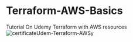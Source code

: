 # Terraform-AWS-Basics
Tutorial On Udemy Terraform with AWS resources
![certificateUdem-Terraform-AWSy](https://user-images.githubusercontent.com/65309085/196695095-cc476d98-eb40-4efa-a854-2d1bc18fef35.jpg)
